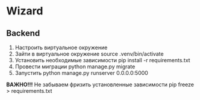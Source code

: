 # Wizard

## Backend
1. Настроить виртуальное окружение
2. Зайти в виртуальное окружение source .venv/bin/activate
3. Установить необходимые зависимости pip install -r requirements.txt
4. Провести миграции python manage.py migrate
5. Запустить python manage.py runserver 0.0.0.0:5000

**ВАЖНО!!!** Не забываем фризить установленные зависимости pip freeze > requirements.txt
